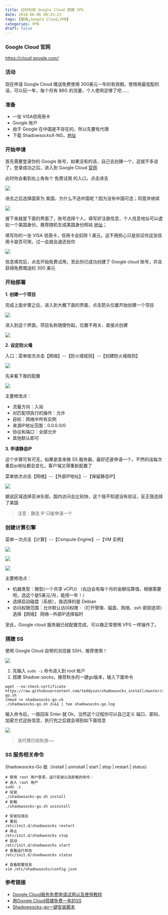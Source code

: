 ```yaml
---
title: 如何利用 Google Cloud 搭建 VPS
date: 2018-06-06 00:25:23
tags: [翻墙,Google Cloud,VPN]
categories: VPN
draft: false
---
```


### Google Cloud 官网

https://cloud.google.com/

### 活动

现在申请 Google Cloud 赠送免费使用 300美元一年的有效期，使⽤用最低配的话，可以玩一年，每个⽉有 86G 的流量，个人使⽤足够了吧......

### 准备

- 一张 VISA信⽤用卡
- Google 账户
- 由于 Google 在中国是不存在的，所以先要有代理
- 下载 ShadowsocksX-NG，[地址](https://github.com/shadowsocks/ShadowsocksX-NG)

### 开始申请

首先需要登录你的 Google 账号，如果没有的话，自己去创建一个，这就不多说了，登录成功之后，进入到 Google Cloud [官网](https://cloud.google.com/)

此时你会看到右上角有个 免费试用 的入口，点击进去

![](/images/2018/06/01-01.png)

进去之后选择国家为 美国，为什么不选中国呢？因为没有中国可选；同意并继续

![](/images/2018/06/01-2.png)

接下来就是下面的界面了，账号选择个人，填写好注册信息，个人信息地址可以虚拟一个美国身份，推荐随机生成美国身份网站 [地址](http://www.haoweichi.com/Index/random)；

填写你的一张 VISA 信用卡，信用卡会扣除 1 美元，这不用担心只是验证你这张信用卡是否可用，过一会就会退还给你

![](/images/2018/06/01-3.png)

信息填完后，点击开始免费试用，至此你已成功创建了 Google cloud 账号，并且获得免费赠送的 300 美元

### 开始部署

**1. 创建一个项目**

完成上面步骤之后，进入到大概下面的界面，点击箭头位置开始创建一个项目

![](/images/2018/06/01-4.png)

进入到这个界面，项目名称随便你起，位置不用关，直接点创建

![](/images/2018/06/01-5.png)

**2. 设定防火墙**

入口：菜单依次点击【网络】--【防火墙规则】--【创建防火墙规则】

![](/images/2018/06/01-6.png)

先来看下我的配置

![](/images/2018/06/01-7.png)

主要修改点：

- 流量方向：入站  
- 对匹配项执行的操作：允许  
- 目标：网络中所有实例  
- 来源IP地址范围：0.0.0.0/0  
- 协议和端口：全部允许  
- 其他默认即可

**3. 申请静态IP**

这个步骤可有可⽆，如果是拿来做 SS 服务器，最好还是申请一个，不然的话每次重启ip地址都会变化，客户端又得重新配置了

菜单依次点击【网络】--【外部IP地址】--【保留静态IP】

![](/images/2018/06/01-8.png)

据说区域选择亚洲东部，国内访问会比较快，这个我不知道没有验证，反正我选择了美国

> 注意：静态 IP 只能申请一个

### 创建计算引擎

菜单一次点击【计算】--【Compute Engine】--【VM 实例】

![](/images/2018/06/01-9.png)

![](/images/2018/06/01-10.png)

![](/images/2018/06/01-11.png)

主要修改点：

- 机器类型：微型(一个共享 vCPU) （右边会有每个月的金额估算值，根据需要吧，选这个是5美元/月，能用一年！）
- 选择启动磁盘（系统），我选择的是 Debian
- 访问权限范围：允许默认访问权限
-（打开管理、磁盘、网络、ssh 密钥选项）选择【网络】
网络--外部IP选择临时

至此，Google cloud 服务器已经配置完成，可以像正常使用 VPS 一样操作了。

### 搭建 SS

使用 Google Cloud 自带的浏览器 SSH，推荐使用！

![](/images/2018/06/01-12.png)

1. 先输入 ``sudo -i`` 命令进入到 root 账户
2. 搭建 Shadow-socks，推荐秋水的一键go版本，输入下面命令

```
wget --no-check-certificate https://raw.githubusercontent.com/teddysun/shadowsocks_install/master/shadowsocks-go.sh
chmod +x shadowsocks-go.sh
./shadowsocks-go.sh 2>&1 | tee shadowsocks-go.log
```

输入命令后，一路回车 Enter 就 Ok，当然这个过程你可以自己定义 端口、密码、加密方式这些信息，执行完之后就会得到如下面信息

![](/images/2018/06/01-13.png)

> 该代理已经失效~~

### SS 服务相关命令

Shadowsocks-Go 版（install | uninstall | start | stop | restart | status）

```
# 使用 root 用户登录，运行安装以及卸载的命令：
# 进入 root 用户
sudo -i
# 安装
./shadowsocks-go.sh install
# 卸载
./shadowsocks-go.sh uninstall

# 安装完成后
# 重启
/etc/init.d/shadowsocks restart
# 停止
/etc/init.d/shadowsocks stop
# 启动
/etc/init.d/shadowsocks start
# 查看运行状态
/etc/init.d/shadowsocks status

# 查看配置信息
vim /etc/shadowsocks/config.json

```


### 参考链接

- [Google Cloud服务免费申请试用以及使用教程](https://51.ruyo.net/2144.html)
- [用Google Cloud搭建免费一年的SS](https://www.jianshu.com/p/6bd66829a1ce)
- [Shadowsocks-go一键安装脚本](https://teddysun.com/392.html)





